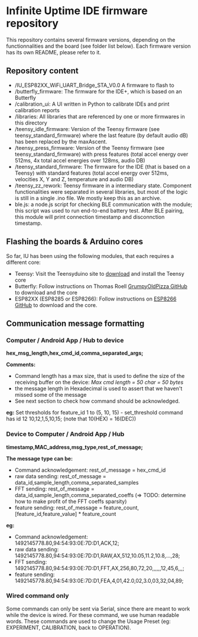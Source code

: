 # Infinite Uptime IDE firmware repository #

This repository contains several firmware versions, depending on the functionnalities and the board (see folder list below).
Each firmware version has its own README, please refer to it.


## Repository content ##
* /IU_ESP82XX_WiFi_UART_Bridge_STA_V0.0
  A firmware to flash to
* /butterfly_firmware: The firmware for the IDE+, which is based on an Butterfly
* /calibration_ui: A UI written in Python to calibrate IDEs and print calibration reports
* /libraries: All libraries that are referenced by one or more firmwares in this directory
* /teensy_idle_firmware: Version of the Teensy firmware (see teensy_standard_firmware) where the last feature (by default audio dB) has been replaced by the maxAscent.
* /teensy_press_firmware: Version of the Teensy firmware (see teensy_standard_firmware) with press features (total accel energy over 512ms, 4x total accel energies over 128ms, audio DB)
* /teensy_standard_firmware: The firmware for the IDE (that is based on a Teensy) with standard features (total accel energy over 512ms, velocities X, Y and Z, temperature and audio DB)
* /teensy_zz_rework: Teensy firmware in a intermediary state. Component functionalities were separated in several libraries, but most of the logic is still in a single .ino file. We mostly keep this as an archive.
* ble.js: a node.js script for checking BLE communication with the module; this script was used to run end-to-end battery test. After BLE pairing, this module will print connection timestamp and disconnction timestamp.


## Flashing the boards & Arduino cores ##
So far, IU has been using the following modules, that each requires a different core:
* Teensy: Visit the Teensyduino site to [download](https://www.pjrc.com/teensy/td_download.html) and install the Teensy core
* Butterfly: Follow instructions on Thomas Roell [GrumpyOldPizza GitHub](https://github.com/GrumpyOldPizza/arduino-STM32L4) to download and the core
* ESP82XX (ESP8285 or ESP8266): Follow instructions on [ESP8266 GitHub](https://github.com/esp8266/Arduino) to download and the core.


## Communication message formatting ##

### Computer / Android App / Hub to device ###

**hex_msg_length,hex_cmd_id,comma_separated_args;**

**Comments:**
* Command length has a max size, that is used to define the size of the receiving buffer on the device: *Max cmd length = 50 char = 50 bytes*
* the message length in Hexadecimal is used to assert that we haven't missed some of the message
* See next section to check how command should be acknowledged.

**eg:**
Set thresholds for feature_id 1 to (5, 10, 15) - set_threshold command has id 12
10,12,1,5,10,15;
(note that 10(HEX) = 16(DEC))

### Device to Computer / Android App / Hub ###

**timestamp,MAC_address,msg_type,rest_of_message;**

**The message type can be:**
- Command acknowledgement: rest_of_message = hex_cmd_id
- raw data sending: rest_of_message = data_id,sample_length,comma_separated_samples
- FFT sending: rest_of_message = data_id,sample_length,comma_separated_coeffs (=> TODO: determine how to make profit of the FFT coeffs sparsity)
- feature sending: rest_of_message = feature_count,[feature_id,feature_value] * feature_count

**eg:**
- Command acknowledgement: 1492145778.80,94:54:93:0E:7D:D1,ACK,12;
- raw data sending: 1492145778.80,94:54:93:0E:7D:D1,RAW,AX,512,10.05,11.2,10.8,...,28;
- FFT sending: 1492145778.80,94:54:93:0E:7D:D1,FFT,AX,256,80,72,20,,,,,,12,45,6,,,;
- feature sending: 1492145778.80,94:54:93:0E:7D:D1,FEA,4,01,42.0,02,3.0,03,32,04,89;


### Wired command only ###
Some commands can only be sent via Serial, since there are meant to work while the device is wired. For these command, we use human readable words.
These commands are used to change the Usage Preset (eg: EXPERIMENT, CALIBRATION, back to OPERATION).
